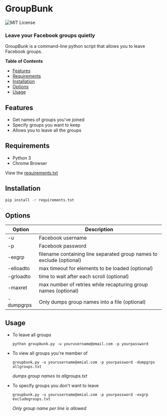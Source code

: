 # GroupBunk
![MIT License](https://img.shields.io/github/license/shine-jayakumar/Covid19-Exploratory-Analysis-With-SQL)

### Leave your Facebook groups quietly

GroupBunk is a command-line python script that allows you to leave Facebook groups.

**Table of Contents**
- [Features](#Features "Features")
- [Requirements](#Requirements "Requirements")
- [Installation](#Installation "Installation")
- [Options](#Options "Options")
- [Usage](#Usage "Usage")

## Features
- Get names of groups you've joined
- Specify groups you want to keep
- Allows you to leave all the groups

## Requirements
- Python 3
- Chrome Browser

View the [requirements.txt](https://github.com/shine-jayakumar/Rubber-Price-Telegram-Bot/blob/master/requirements.txt)

## Installation
```sh
pip install -r requirements.txt
```
## Options
| Option | Description |
| ------ | ------ |
| -u | Facebook username |
| -p | Facebook password |
| -exgrp | filename containing line separated group names to exclude (optional) |
| -elloadto | max timeout for elements to be loaded (optional) |
| -grloadto | time to wait after each scroll (optional) |
| -maxret | max number of retries while recapturing group names (optional) |
| -dumpgrps | Only dumps group names into a file (optional) |

## Usage
- To leave all groups
    ```
    python groupbunk.py -u yourusername@email.com -p yourpassword
    ```
- To view all groups you're member of 
    ```
    groupbunk.py -u yourusername@emial.com -p yourpassword -dumpgrps allgroups.txt
    ```
    *dumps group names to allgroups.txt*
    
- To specify groups you don't want to leave
    ```
    groupbunk.py -u yourusername@emial.com -p yourpassword -exgrp excludegroups.txt
    ```
    *Only group name per line is allowed* 
